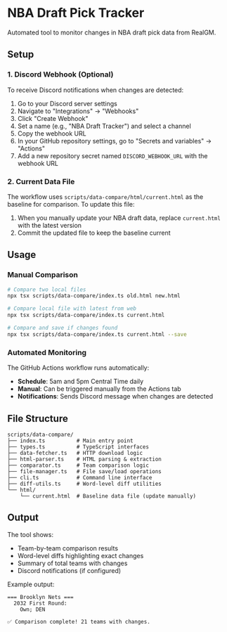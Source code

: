 # NBA Draft Pick Tracker

Automated tool to monitor changes in NBA draft pick data from RealGM.

## Setup

### 1. Discord Webhook (Optional)

To receive Discord notifications when changes are detected:

1. Go to your Discord server settings
2. Navigate to "Integrations" → "Webhooks"
3. Click "Create Webhook"
4. Set a name (e.g., "NBA Draft Tracker") and select a channel
5. Copy the webhook URL
6. In your GitHub repository settings, go to "Secrets and variables" → "Actions"
7. Add a new repository secret named `DISCORD_WEBHOOK_URL` with the webhook URL

### 2. Current Data File

The workflow uses `scripts/data-compare/html/current.html` as the baseline for comparison. To update this file:

1. When you manually update your NBA draft data, replace `current.html` with the latest version
2. Commit the updated file to keep the baseline current

## Usage

### Manual Comparison

```bash
# Compare two local files
npx tsx scripts/data-compare/index.ts old.html new.html

# Compare local file with latest from web
npx tsx scripts/data-compare/index.ts current.html

# Compare and save if changes found
npx tsx scripts/data-compare/index.ts current.html --save
```

### Automated Monitoring

The GitHub Actions workflow runs automatically:
- **Schedule**: 5am and 5pm Central Time daily
- **Manual**: Can be triggered manually from the Actions tab
- **Notifications**: Sends Discord message when changes are detected

## File Structure

```
scripts/data-compare/
├── index.ts          # Main entry point
├── types.ts          # TypeScript interfaces
├── data-fetcher.ts   # HTTP download logic
├── html-parser.ts    # HTML parsing & extraction
├── comparator.ts     # Team comparison logic
├── file-manager.ts   # File save/load operations
├── cli.ts            # Command line interface
├── diff-utils.ts     # Word-level diff utilities
└── html/
    └── current.html  # Baseline data file (update manually)
```

## Output

The tool shows:
- Team-by-team comparison results
- Word-level diffs highlighting exact changes
- Summary of total teams with changes
- Discord notifications (if configured)

Example output:
```
=== Brooklyn Nets ===
  2032 First Round:
    Own; DEN

✅ Comparison complete! 21 teams with changes.
```